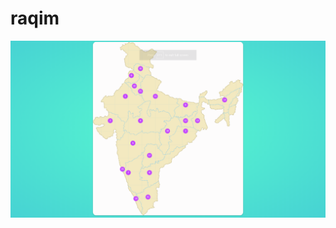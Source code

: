 # raqim

<center>
<img src= 'https://github.com/varunswarup0/raqim/blob/master/Responsive%20HotSpots.png'>
</center>

